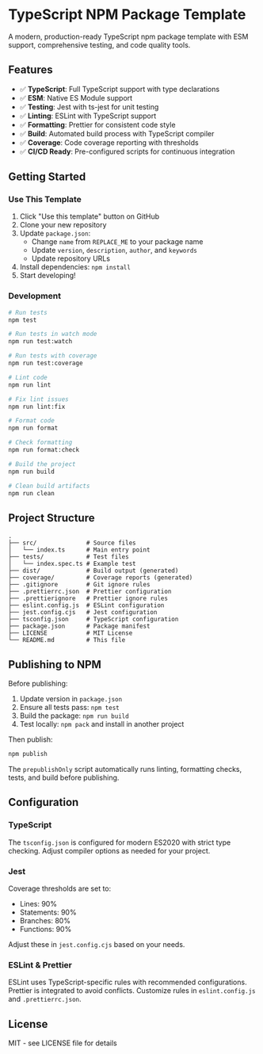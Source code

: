 # TypeScript NPM Package Template

A modern, production-ready TypeScript npm package template with ESM support, comprehensive testing, and code quality tools.

## Features

- ✅ **TypeScript**: Full TypeScript support with type declarations
- ✅ **ESM**: Native ES Module support
- ✅ **Testing**: Jest with ts-jest for unit testing
- ✅ **Linting**: ESLint with TypeScript support
- ✅ **Formatting**: Prettier for consistent code style
- ✅ **Build**: Automated build process with TypeScript compiler
- ✅ **Coverage**: Code coverage reporting with thresholds
- ✅ **CI/CD Ready**: Pre-configured scripts for continuous integration

## Getting Started

### Use This Template

1. Click "Use this template" button on GitHub
2. Clone your new repository
3. Update `package.json`:
   - Change `name` from `REPLACE_ME` to your package name
   - Update `version`, `description`, `author`, and `keywords`
   - Update repository URLs
4. Install dependencies: `npm install`
5. Start developing!

### Development

```bash
# Run tests
npm test

# Run tests in watch mode
npm run test:watch

# Run tests with coverage
npm run test:coverage

# Lint code
npm run lint

# Fix lint issues
npm run lint:fix

# Format code
npm run format

# Check formatting
npm run format:check

# Build the project
npm run build

# Clean build artifacts
npm run clean
```

## Project Structure

```
.
├── src/              # Source files
│   └── index.ts      # Main entry point
├── tests/            # Test files
│   └── index.spec.ts # Example test
├── dist/             # Build output (generated)
├── coverage/         # Coverage reports (generated)
├── .gitignore        # Git ignore rules
├── .prettierrc.json  # Prettier configuration
├── .prettierignore   # Prettier ignore rules
├── eslint.config.js  # ESLint configuration
├── jest.config.cjs   # Jest configuration
├── tsconfig.json     # TypeScript configuration
├── package.json      # Package manifest
├── LICENSE           # MIT License
└── README.md         # This file
```

## Publishing to NPM

Before publishing:

1. Update version in `package.json`
2. Ensure all tests pass: `npm test`
3. Build the package: `npm run build`
4. Test locally: `npm pack` and install in another project

Then publish:

```bash
npm publish
```

The `prepublishOnly` script automatically runs linting, formatting checks, tests, and build before publishing.

## Configuration

### TypeScript

The `tsconfig.json` is configured for modern ES2020 with strict type checking. Adjust compiler options as needed for your project.

### Jest

Coverage thresholds are set to:
- Lines: 90%
- Statements: 90%
- Branches: 80%
- Functions: 90%

Adjust these in `jest.config.cjs` based on your needs.

### ESLint & Prettier

ESLint uses TypeScript-specific rules with recommended configurations. Prettier is integrated to avoid conflicts. Customize rules in `eslint.config.js` and `.prettierrc.json`.

## License

MIT - see LICENSE file for details
